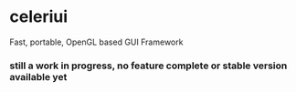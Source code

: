 # celeriui
Fast, portable, OpenGL based GUI Framework

### still a work in progress, no feature complete or stable version available yet ###
